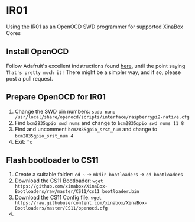 # IR01
Using the IR01 as an OpenOCD SWD programmer for supported XinaBox Cores

## Install OpenOCD
Follow Adafruit's excellent indstructions found [here](https://learn.adafruit.com/programming-microcontrollers-using-openocd-on-raspberry-pi?view=all), until the point saying `That's pretty much it!`
There might be a simpler way, and if so, please post a pull request.

## Prepare OpenOCD for IR01
1. Change the SWD pin numbers: `sudo nano /usr/local/share/openocd/scripts/interface/raspberrypi2-native.cfg`
1. Find `bcm2835gpio_swd_nums` and change to `bcm2835gpio_swd_nums 11 8`
1. Find and uncomment `bcm2835gpio_srst_num` and change to `bcm2835gpio_srst_num 4`
1. Exit: `^x`

## Flash bootloader to CS11
1. Create a suitable folder: `cd ~` -> `mkdir bootloaders` -> `cd bootloaders`
1. Download the CS11 Bootloader: `wget https://github.com/xinabox/XinaBox-Bootloaders/raw/master/CS11/cs11_bootloader.bin` 
1. Download the CS11 Config file: `wget https://raw.githubusercontent.com/xinabox/XinaBox-Bootloaders/master/CS11/openocd.cfg`
1. 
